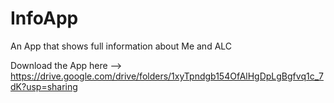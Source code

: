 # InfoApp
An App that shows full information about Me and ALC

Download the App here --> https://drive.google.com/drive/folders/1xyTpndgb154OfAlHgDpLgBgfvq1c_7dK?usp=sharing
